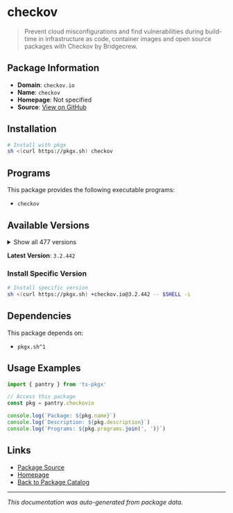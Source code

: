 # checkov

> Prevent cloud misconfigurations and find vulnerabilities during build-time in infrastructure as code, container images and open source packages with Checkov by Bridgecrew.

## Package Information

- **Domain**: `checkov.io`
- **Name**: `checkov`
- **Homepage**: Not specified
- **Source**: [View on GitHub](https://github.com/pkgxdev/pantry/tree/main/projects/checkov.io/package.yml)

## Installation

```bash
# Install with pkgx
sh <(curl https://pkgx.sh) checkov
```

## Programs

This package provides the following executable programs:

- `checkov`

## Available Versions

<details>
<summary>Show all 477 versions</summary>

- `3.2.442`, `3.2.441`, `3.2.440`, `3.2.439`, `3.2.438`
- `3.2.437`, `3.2.436`, `3.2.435`, `3.2.434`, `3.2.433`
- `3.2.432`, `3.2.431`, `3.2.430`, `3.2.429`, `3.2.428`
- `3.2.427`, `3.2.426`, `3.2.425`, `3.2.424`, `3.2.423`
- `3.2.422`, `3.2.421`, `3.2.420`, `3.2.419`, `3.2.418`
- `3.2.417`, `3.2.416`, `3.2.415`, `3.2.414`, `3.2.413`
- `3.2.412`, `3.2.411`, `3.2.410`, `3.2.409`, `3.2.408`
- `3.2.407`, `3.2.406`, `3.2.405`, `3.2.404`, `3.2.403`
- `3.2.402`, `3.2.401`, `3.2.400`, `3.2.399`, `3.2.398`
- `3.2.397`, `3.2.396`, `3.2.395`, `3.2.394`, `3.2.393`
- `3.2.392`, `3.2.391`, `3.2.390`, `3.2.389`, `3.2.388`
- `3.2.387`, `3.2.386`, `3.2.385`, `3.2.384`, `3.2.383`
- `3.2.382`, `3.2.381`, `3.2.380`, `3.2.379`, `3.2.378`
- `3.2.377`, `3.2.376`, `3.2.374`, `3.2.373`, `3.2.372`
- `3.2.370`, `3.2.369`, `3.2.368`, `3.2.367`, `3.2.366`
- `3.2.365`, `3.2.364`, `3.2.363`, `3.2.362`, `3.2.361`
- `3.2.360`, `3.2.359`, `3.2.358`, `3.2.357`, `3.2.356`
- `3.2.355`, `3.2.354`, `3.2.353`, `3.2.352`, `3.2.351`
- `3.2.350`, `3.2.349`, `3.2.348`, `3.2.347`, `3.2.346`
- `3.2.345`, `3.2.344`, `3.2.343`, `3.2.342`, `3.2.341`
- `3.2.340`, `3.2.339`, `3.2.337`, `3.2.336`, `3.2.335`
- `3.2.334`, `3.2.333`, `3.2.332`, `3.2.331`, `3.2.330`
- `3.2.329`, `3.2.328`, `3.2.327`, `3.2.326`, `3.2.325`
- `3.2.324`, `3.2.322`, `3.2.321`, `3.2.320`, `3.2.319`
- `3.2.318`, `3.2.317`, `3.2.316`, `3.2.315`, `3.2.314`
- `3.2.313`, `3.2.312`, `3.2.311`, `3.2.310`, `3.2.309`
- `3.2.308`, `3.2.307`, `3.2.306`, `3.2.305`, `3.2.304`
- `3.2.303`, `3.2.302`, `3.2.301`, `3.2.300`, `3.2.299`
- `3.2.298`, `3.2.297`, `3.2.296`, `3.2.295`, `3.2.294`
- `3.2.293`, `3.2.292`, `3.2.291`, `3.2.290`, `3.2.289`
- `3.2.288`, `3.2.287`, `3.2.286`, `3.2.285`, `3.2.284`
- `3.2.283`, `3.2.282`, `3.2.281`, `3.2.280`, `3.2.279`
- `3.2.278`, `3.2.277`, `3.2.276`, `3.2.275`, `3.2.274`
- `3.2.273`, `3.2.272`, `3.2.271`, `3.2.270`, `3.2.269`
- `3.2.268`, `3.2.267`, `3.2.266`, `3.2.265`, `3.2.264`
- `3.2.263`, `3.2.262`, `3.2.261`, `3.2.260`, `3.2.259`
- `3.2.258`, `3.2.257`, `3.2.256`, `3.2.255`, `3.2.254`
- `3.2.253`, `3.2.252`, `3.2.251`, `3.2.250`, `3.2.249`
- `3.2.248`, `3.2.247`, `3.2.246`, `3.2.245`, `3.2.244`
- `3.2.243`, `3.2.242`, `3.2.241`, `3.2.240`, `3.2.239`
- `3.2.238`, `3.2.237`, `3.2.236`, `3.2.235`, `3.2.234`
- `3.2.233`, `3.2.232`, `3.2.231`, `3.2.230`, `3.2.229`
- `3.2.228`, `3.2.227`, `3.2.226`, `3.2.225`, `3.2.224`
- `3.2.223`, `3.2.222`, `3.2.221`, `3.2.220`, `3.2.219`
- `3.2.218`, `3.2.217`, `3.2.216`, `3.2.215`, `3.2.214`
- `3.2.213`, `3.2.212`, `3.2.211`, `3.2.210`, `3.2.209`
- `3.2.208`, `3.2.207`, `3.2.206`, `3.2.205`, `3.2.204`
- `3.2.203`, `3.2.202`, `3.2.201`, `3.2.200`, `3.2.199`
- `3.2.198`, `3.2.197`, `3.2.196`, `3.2.195`, `3.2.194`
- `3.2.193`, `3.2.192`, `3.2.191`, `3.2.190`, `3.2.189`
- `3.2.188`, `3.2.187`, `3.2.186`, `3.2.185`, `3.2.184`
- `3.2.183`, `3.2.182`, `3.2.181`, `3.2.180`, `3.2.179`
- `3.2.178`, `3.2.177`, `3.2.176`, `3.2.175`, `3.2.174`
- `3.2.173`, `3.2.172`, `3.2.171`, `3.2.170`, `3.2.169`
- `3.2.168`, `3.2.167`, `3.2.166`, `3.2.165`, `3.2.164`
- `3.2.163`, `3.2.162`, `3.2.161`, `3.2.160`, `3.2.159`
- `3.2.158`, `3.2.157`, `3.2.156`, `3.2.155`, `3.2.154`
- `3.2.153`, `3.2.152`, `3.2.151`, `3.2.150`, `3.2.149`
- `3.2.148`, `3.2.147`, `3.2.146`, `3.2.145`, `3.2.144`
- `3.2.143`, `3.2.141`, `3.2.140`, `3.2.139`, `3.2.138`
- `3.2.137`, `3.2.136`, `3.2.135`, `3.2.134`, `3.2.133`
- `3.2.132`, `3.2.131`, `3.2.130`, `3.2.129`, `3.2.128`
- `3.2.127`, `3.2.126`, `3.2.125`, `3.2.124`, `3.2.123`
- `3.2.122`, `3.2.120`, `3.2.116`, `3.2.115`, `3.2.114`
- `3.2.113`, `3.2.112`, `3.2.111`, `3.2.110`, `3.2.109`
- `3.2.108`, `3.2.107`, `3.2.106`, `3.2.105`, `3.2.104`
- `3.2.103`, `3.2.102`, `3.2.101`, `3.2.100`, `3.2.99`
- `3.2.98`, `3.2.97`, `3.2.96`, `3.2.95`, `3.2.94`
- `3.2.93`, `3.2.92`, `3.2.91`, `3.2.90`, `3.2.89`
- `3.2.88`, `3.2.87`, `3.2.86`, `3.2.85`, `3.2.84`
- `3.2.83`, `3.2.82`, `3.2.81`, `3.2.80`, `3.2.79`
- `3.2.78`, `3.2.77`, `3.2.76`, `3.2.75`, `3.2.74`
- `3.2.73`, `3.2.72`, `3.2.71`, `3.2.70`, `3.2.69`
- `3.2.68`, `3.2.67`, `3.2.66`, `3.2.65`, `3.2.64`
- `3.2.63`, `3.2.62`, `3.2.61`, `3.2.60`, `3.2.59`
- `3.2.58`, `3.2.57`, `3.2.56`, `3.2.55`, `3.2.54`
- `3.2.53`, `3.2.52`, `3.2.51`, `3.2.50`, `3.2.49`
- `3.2.48`, `3.2.47`, `3.2.46`, `3.2.45`, `3.2.44`
- `3.2.43`, `3.2.42`, `3.2.41`, `3.2.40`, `3.2.39`
- `3.2.38`, `3.2.37`, `3.2.36`, `3.2.35`, `3.2.34`
- `3.2.33`, `3.2.32`, `3.2.31`, `3.2.30`, `3.2.29`
- `3.2.28`, `3.2.27`, `3.2.26`, `3.2.25`, `3.2.24`
- `3.2.23`, `3.2.22`, `3.2.21`, `3.2.20`, `3.2.19`
- `3.2.18`, `3.2.17`, `3.2.16`, `3.2.15`, `3.2.14`
- `3.2.13`, `3.2.12`, `3.2.11`, `3.2.10`, `3.2.9`
- `3.2.8`, `3.2.7`, `3.2.6`, `3.2.5`, `3.2.4`
- `3.2.3`, `3.2.2`, `3.2.1`, `3.2.0`, `3.1.72`
- `3.1.71`, `3.1.70`, `3.1.69`, `3.1.68`, `3.1.67`
- `3.1.66`, `3.1.65`, `3.1.64`, `3.1.63`, `3.1.62`
- `3.1.61`, `3.1.60`, `3.1.59`, `3.1.58`, `3.1.57`
- `3.1.56`, `3.1.55`, `3.1.54`, `3.1.53`, `3.1.52`
- `3.1.51`, `3.1.50`, `3.1.49`, `3.1.48`, `3.1.47`
- `3.1.46`, `3.1.45`, `3.1.44`, `3.1.43`, `3.1.42`
- `3.1.41`, `3.1.40`, `3.1.39`, `3.1.38`, `3.1.37`
- `3.1.36`, `3.1.35`, `3.1.34`, `3.1.33`, `3.1.32`
- `3.1.31`, `3.1.30`

</details>

**Latest Version**: `3.2.442`

### Install Specific Version

```bash
# Install specific version
sh <(curl https://pkgx.sh) +checkov.io@3.2.442 -- $SHELL -i
```

## Dependencies

This package depends on:

- `pkgx.sh^1`

## Usage Examples

```typescript
import { pantry } from 'ts-pkgx'

// Access this package
const pkg = pantry.checkovio

console.log(`Package: ${pkg.name}`)
console.log(`Description: ${pkg.description}`)
console.log(`Programs: ${pkg.programs.join(', ')}`)
```

## Links

- [Package Source](https://github.com/pkgxdev/pantry/tree/main/projects/checkov.io/package.yml)
- [Homepage](#)
- [Back to Package Catalog](../package-catalog.md)

---

*This documentation was auto-generated from package data.*
